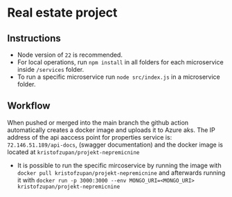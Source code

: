 # Real estate project

## Instructions

- Node version of `22` is recommended.
- For local operations, run `npm install` in all folders for each microservice inside `/services` folder.
- To run a specific microservice run `node src/index.js` in a microservice folder.

## Workflow

When pushed or merged into the main branch the github action automatically creates a docker image and uploads it to Azure aks.
The IP address of the api aaccess point for properties service is: `72.146.51.189/api-docs`, (swagger documentation) and the docker image is located at `kristofzupan/projekt-nepremicnine`
- It is possible to run the specific mircoservice by running the image with `docker pull kristofzupan/projekt-nepremicnine` and afterwards running it with `docker run -p 3000:3000 --env MONGO_URI=<MONGO_URI> kristofzupan/projekt-nepremicnine`



